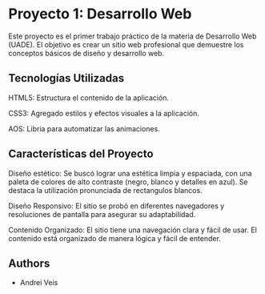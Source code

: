 
# Proyecto 1: Desarrollo Web


Este proyecto es el primer trabajo práctico de la materia de Desarrollo Web (UADE). El objetivo es crear un sitio web profesional que demuestre los conceptos básicos de diseño y desarrollo web.


## Tecnologías Utilizadas

HTML5: Estructura el contenido de la aplicación.

CSS3: Agregado estilos y efectos visuales a la aplicación.

AOS: Libria para automatizar las animaciones.



## Características del Proyecto
Diseño estético: Se buscó lograr una estética limpia y espaciada, con una paleta de colores  de alto contraste (negro, blanco y detalles en azul). Se destaca la utilización pronunciada de rectangulos blancos.

Diseño Responsivo: El sitio se probó en diferentes navegadores y resoluciones de pantalla para asegurar su adaptabilidad.

Contenido Organizado: El sitio tiene una navegación clara y fácil de usar. El contenido está organizado de manera lógica y fácil de entender.
## Authors

- Andrei Veis




